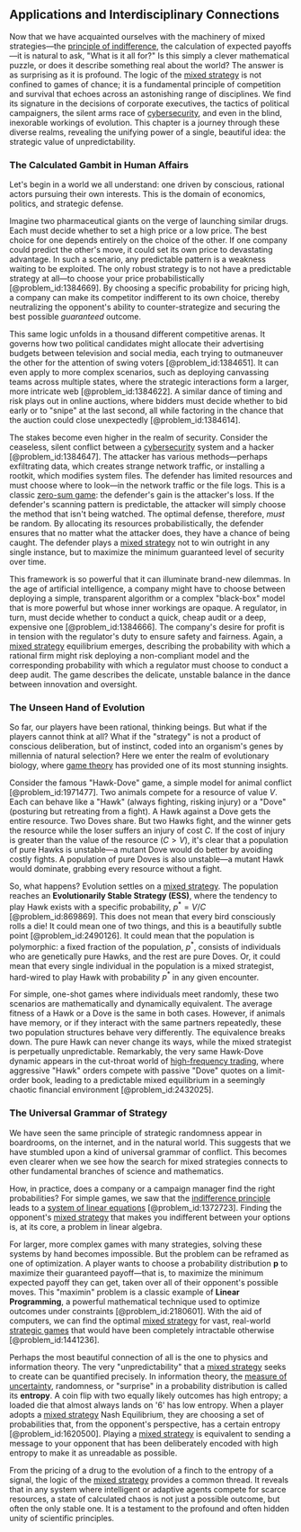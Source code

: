 ## Applications and Interdisciplinary Connections

Now that we have acquainted ourselves with the machinery of mixed strategies—the [principle of indifference](@article_id:264867), the calculation of expected payoffs—it is natural to ask, "What is it all for?" Is this simply a clever mathematical puzzle, or does it describe something real about the world? The answer is as surprising as it is profound. The logic of the [mixed strategy](@article_id:144767) is not confined to games of chance; it is a fundamental principle of competition and survival that echoes across an astonishing range of disciplines. We find its signature in the decisions of corporate executives, the tactics of political campaigners, the silent arms race of [cybersecurity](@article_id:262326), and even in the blind, inexorable workings of evolution. This chapter is a journey through these diverse realms, revealing the unifying power of a single, beautiful idea: the strategic value of unpredictability.

### The Calculated Gambit in Human Affairs

Let's begin in a world we all understand: one driven by conscious, rational actors pursuing their own interests. This is the domain of economics, politics, and strategic defense.

Imagine two pharmaceutical giants on the verge of launching similar drugs. Each must decide whether to set a high price or a low price. The best choice for one depends entirely on the choice of the other. If one company could predict the other's move, it could set its own price to devastating advantage. In such a scenario, any predictable pattern is a weakness waiting to be exploited. The only robust strategy is to not have a predictable strategy at all—to choose your price probabilistically [@problem_id:1384669]. By choosing a specific probability for pricing high, a company can make its competitor indifferent to its own choice, thereby neutralizing the opponent's ability to counter-strategize and securing the best possible *guaranteed* outcome.

This same logic unfolds in a thousand different competitive arenas. It governs how two political candidates might allocate their advertising budgets between television and social media, each trying to outmaneuver the other for the attention of swing voters [@problem_id:1384651]. It can even apply to more complex scenarios, such as deploying canvassing teams across multiple states, where the strategic interactions form a larger, more intricate web [@problem_id:1384622]. A similar dance of timing and risk plays out in online auctions, where bidders must decide whether to bid early or to "snipe" at the last second, all while factoring in the chance that the auction could close unexpectedly [@problem_id:1384614].

The stakes become even higher in the realm of security. Consider the ceaseless, silent conflict between a [cybersecurity](@article_id:262326) system and a hacker [@problem_id:1384647]. The attacker has various methods—perhaps exfiltrating data, which creates strange network traffic, or installing a rootkit, which modifies system files. The defender has limited resources and must choose where to look—in the network traffic or the file logs. This is a classic [zero-sum game](@article_id:264817): the defender's gain is the attacker's loss. If the defender's scanning pattern is predictable, the attacker will simply choose the method that isn't being watched. The optimal defense, therefore, *must* be random. By allocating its resources probabilistically, the defender ensures that no matter what the attacker does, they have a chance of being caught. The defender plays a [mixed strategy](@article_id:144767) not to win outright in any single instance, but to maximize the minimum guaranteed level of security over time.

This framework is so powerful that it can illuminate brand-new dilemmas. In the age of artificial intelligence, a company might have to choose between deploying a simple, transparent algorithm or a complex "black-box" model that is more powerful but whose inner workings are opaque. A regulator, in turn, must decide whether to conduct a quick, cheap audit or a deep, expensive one [@problem_id:1384666]. The company's desire for profit is in tension with the regulator's duty to ensure safety and fairness. Again, a [mixed strategy](@article_id:144767) equilibrium emerges, describing the probability with which a rational firm might risk deploying a non-compliant model and the corresponding probability with which a regulator must choose to conduct a deep audit. The game describes the delicate, unstable balance in the dance between innovation and oversight.

### The Unseen Hand of Evolution

So far, our players have been rational, thinking beings. But what if the players cannot think at all? What if the "strategy" is not a product of conscious deliberation, but of instinct, coded into an organism's genes by millennia of natural selection? Here we enter the realm of evolutionary biology, where [game theory](@article_id:140236) has provided one of its most stunning insights.

Consider the famous "Hawk-Dove" game, a simple model for animal conflict [@problem_id:1971477]. Two animals compete for a resource of value $V$. Each can behave like a "Hawk" (always fighting, risking injury) or a "Dove" (posturing but retreating from a fight). A Hawk against a Dove gets the entire resource. Two Doves share. But two Hawks fight, and the winner gets the resource while the loser suffers an injury of cost $C$. If the cost of injury is greater than the value of the resource ($C > V$), it's clear that a population of pure Hawks is unstable—a mutant Dove would do better by avoiding costly fights. A population of pure Doves is also unstable—a mutant Hawk would dominate, grabbing every resource without a fight.

So, what happens? Evolution settles on a [mixed strategy](@article_id:144767). The population reaches an **Evolutionarily Stable Strategy (ESS)**, where the tendency to play Hawk exists with a specific probability, $p^* = V/C$ [@problem_id:869869]. This does not mean that every bird consciously rolls a die! It could mean one of two things, and this is a beautifully subtle point [@problem_id:2490126]. It could mean that the population is polymorphic: a fixed fraction of the population, $p^*$, consists of individuals who are genetically pure Hawks, and the rest are pure Doves. Or, it could mean that every single individual in the population is a mixed strategist, hard-wired to play Hawk with probability $p^*$ in any given encounter.

For simple, one-shot games where individuals meet randomly, these two scenarios are mathematically and dynamically equivalent. The average fitness of a Hawk or a Dove is the same in both cases. However, if animals have memory, or if they interact with the same partners repeatedly, these two population structures behave very differently. The equivalence breaks down. The pure Hawk can never change its ways, while the mixed strategist is perpetually unpredictable. Remarkably, the very same Hawk-Dove dynamic appears in the cut-throat world of [high-frequency trading](@article_id:136519), where aggressive "Hawk" orders compete with passive "Dove" quotes on a limit-order book, leading to a predictable mixed equilibrium in a seemingly chaotic financial environment [@problem_id:2432025].

### The Universal Grammar of Strategy

We have seen the same principle of strategic randomness appear in boardrooms, on the internet, and in the natural world. This suggests that we have stumbled upon a kind of universal grammar of conflict. This becomes even clearer when we see how the search for mixed strategies connects to other fundamental branches of science and mathematics.

How, in practice, does a company or a campaign manager find the right probabilities? For simple games, we saw that the [indifference principle](@article_id:137628) leads to a [system of linear equations](@article_id:139922) [@problem_id:1372723]. Finding the opponent's [mixed strategy](@article_id:144767) that makes you indifferent between your options is, at its core, a problem in linear algebra.

For larger, more complex games with many strategies, solving these systems by hand becomes impossible. But the problem can be reframed as one of optimization. A player wants to choose a probability distribution $\mathbf{p}$ to maximize their guaranteed payoff—that is, to maximize the minimum expected payoff they can get, taken over all of their opponent's possible moves. This "maximin" problem is a classic example of **Linear Programming**, a powerful mathematical technique used to optimize outcomes under constraints [@problem_id:2180601]. With the aid of computers, we can find the optimal [mixed strategy](@article_id:144767) for vast, real-world [strategic games](@article_id:271386) that would have been completely intractable otherwise [@problem_id:1441236].

Perhaps the most beautiful connection of all is the one to physics and information theory. The very "unpredictability" that a [mixed strategy](@article_id:144767) seeks to create can be quantified precisely. In information theory, the [measure of uncertainty](@article_id:152469), randomness, or "surprise" in a probability distribution is called its **entropy**. A coin flip with two equally likely outcomes has high entropy; a loaded die that almost always lands on '6' has low entropy. When a player adopts a [mixed strategy](@article_id:144767) Nash Equilibrium, they are choosing a set of probabilities that, from the opponent's perspective, has a certain entropy [@problem_id:1620500]. Playing a [mixed strategy](@article_id:144767) is equivalent to sending a message to your opponent that has been deliberately encoded with high entropy to make it as unreadable as possible.

From the pricing of a drug to the evolution of a finch to the entropy of a signal, the logic of the [mixed strategy](@article_id:144767) provides a common thread. It reveals that in any system where intelligent or adaptive agents compete for scarce resources, a state of calculated chaos is not just a possible outcome, but often the only stable one. It is a testament to the profound and often hidden unity of scientific principles.
